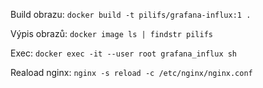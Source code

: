Build obrazu:
```docker build -t pilifs/grafana-influx:1 .```

Výpis obrazů:
```docker image ls | findstr pilifs```

Exec:
```docker exec -it --user root grafana_influx sh```

Reaload nginx:
```nginx -s reload -c /etc/nginx/nginx.conf```